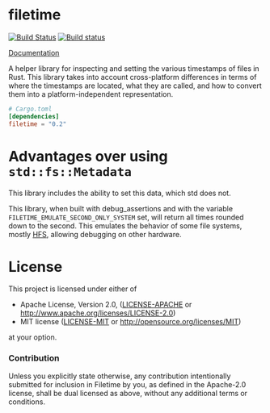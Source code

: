 # filetime

[![Build Status](https://travis-ci.org/alexcrichton/filetime.svg?branch=master)](https://travis-ci.org/alexcrichton/filetime)
[![Build status](https://ci.appveyor.com/api/projects/status/9tatexq47i3ee13k?svg=true)](https://ci.appveyor.com/project/alexcrichton/filetime)

[Documentation](https://docs.rs/filetime)

A helper library for inspecting and setting the various timestamps of files in Rust. This
library takes into account cross-platform differences in terms of where the
timestamps are located, what they are called, and how to convert them into a
platform-independent representation.

```toml
# Cargo.toml
[dependencies]
filetime = "0.2"
```

# Advantages over using `std::fs::Metadata`

This library includes the ability to set this data, which std does not.

This library, when built with debug_assertions and with the variable `FILETIME_EMULATE_SECOND_ONLY_SYSTEM` set, will return all times rounded down to the second. This emulates the behavior of some file systems, mostly [HFS](https://en.wikipedia.org/wiki/HFS_Plus), allowing debugging on other hardware.

# License

This project is licensed under either of

 * Apache License, Version 2.0, ([LICENSE-APACHE](LICENSE-APACHE) or
   http://www.apache.org/licenses/LICENSE-2.0)
 * MIT license ([LICENSE-MIT](LICENSE-MIT) or
   http://opensource.org/licenses/MIT)

at your option.

### Contribution

Unless you explicitly state otherwise, any contribution intentionally submitted
for inclusion in Filetime by you, as defined in the Apache-2.0 license, shall be
dual licensed as above, without any additional terms or conditions.
